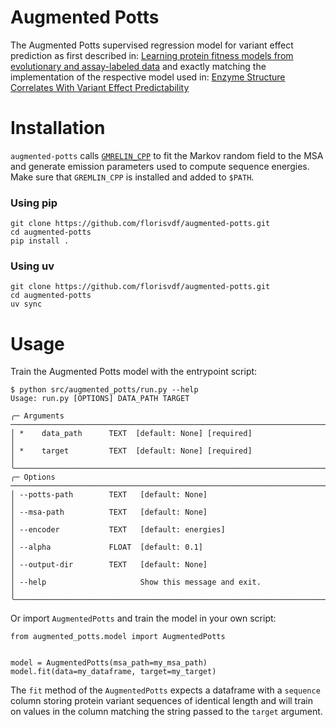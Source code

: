 # Augmented Potts
The Augmented Potts supervised regression model for variant effect prediction as first described in: 
[Learning protein fitness models from evolutionary and assay-labeled data](https://doi.org/10.1038/s41587-021-01146-5) 
and exactly matching the implementation of the respective model used in: [Enzyme Structure Correlates With Variant Effect Predictability](https://doi.org/10.1016/j.csbj.2024.09.007)


# Installation

`augmented-potts` calls [`GMRELIN_CPP`](https://github.com/sokrypton/GREMLIN_CPP) to fit 
the Markov random field to the MSA and generate emission parameters used to compute 
sequence energies. Make sure that `GREMLIN_CPP` is installed and added to `$PATH`.

### Using pip

```
git clone https://github.com/florisvdf/augmented-potts.git
cd augmented-potts
pip install .
```

### Using uv
```
git clone https://github.com/florisvdf/augmented-potts.git
cd augmented-potts
uv sync
```

# Usage

Train the Augmented Potts model with the entrypoint script:

```
$ python src/augmented_potts/run.py --help
Usage: run.py [OPTIONS] DATA_PATH TARGET

╭─ Arguments ──────────────────────────────────────────────────────────────────────────────────────────────────────────────────────────────────────╮
│ *    data_path      TEXT  [default: None] [required]                                                                                             │
│ *    target         TEXT  [default: None] [required]                                                                                             │
╰──────────────────────────────────────────────────────────────────────────────────────────────────────────────────────────────────────────────────╯
╭─ Options ────────────────────────────────────────────────────────────────────────────────────────────────────────────────────────────────────────╮
│ --potts-path        TEXT   [default: None]                                                                                                       │
│ --msa-path          TEXT   [default: None]                                                                                                       │
│ --encoder           TEXT   [default: energies]                                                                                                   │
│ --alpha             FLOAT  [default: 0.1]                                                                                                        │
│ --output-dir        TEXT   [default: None]                                                                                                       │
│ --help                     Show this message and exit.                                                                                           │
╰──────────────────────────────────────────────────────────────────────────────────────────────────────────────────────────────────────────────────╯
```

Or import `AugmentedPotts` and train the model in your own script:

```
from augmented_potts.model import AugmentedPotts


model = AugmentedPotts(msa_path=my_msa_path)
model.fit(data=my_dataframe, target=my_target)
```

The `fit` method of the `AugmentedPotts` expects a dataframe with a `sequence` column 
storing protein variant sequences of identical length and will train on values in the 
column matching the string passed to the `target` argument.